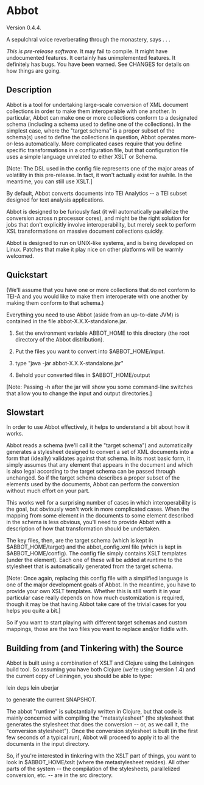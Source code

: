 
Abbot
=====

Version 0.4.4.

A sepulchral voice reverberating through the monastery, says . . .

*This is pre-release software.*  It may fail to compile.  It might have undocumented features.  It certainly has unimplemented features.  It definitely has bugs.  You have been warned.  See CHANGES for details on how things are going.

Description
-----------

Abbot is a tool for undertaking large-scale conversion of XML document collections in order to make them interoperable with one another.  In particular, Abbot can make one or more collections conform to a designated schema (including a schema used to define one of the collections).  In the simplest case, where the "target schema" is a proper subset of the schema(s) used to define the collections in question, Abbot operates more-or-less automatically.  More complicated cases require that you define specific transformations in a configuration file, but that configuration file uses a simple language unrelated to either XSLT or Schema.

[Note: The DSL used in the config file represents one of the major areas of volatility in this pre-release.  In fact, it won't actually exist for awhile.  In the meantime, you can still use XSLT.]

By default, Abbot converts documents into TEI Analytics -- a TEI subset designed for text analysis applications.

Abbot is designed to be furiously fast (it will automatically parallelize the conversion across n processor cores), and might be the right solution for jobs that don't explicitly involve interoperability, but merely seek to perform XSL transformations on massive document collections quickly.

Abbot is designed to run on UNIX-like systems, and is being developed on Linux.  Patches that make it play nice on other platforms will be warmly welcomed.

Quickstart
----------

(We'll assume that you have one or more collections that do not conform to TEI-A and you would like to make them interoperate with one another by making them conform to that schema.)

Everything you need to use Abbot (aside from an up-to-date JVM) is contained in the file abbot-X.X.X-standalone.jar.

1. Set the environment variable ABBOT\_HOME to this directory (the root directory of the Abbot distribution).

2. Put the files you want to convert into $ABBOT\_HOME/input.

3. type "java -jar abbot-X.X.X-standalone.jar"

4. Behold your converted files in $ABBOT\_HOME/output

[Note: Passing -h after the jar will show you some command-line switches that allow you to change the input and output directories.]

Slowstart
---------

In order to use Abbot effectively, it helps to understand a bit about how it works.

Abbot reads a schema (we'll call it the "target schema") and automatically generates a stylesheet designed to convert a set of XML documents into a form that (ideally) validates against that schema.  In its most basic form, it simply assumes that any element that appears in the document and which is also legal according to the target schema can be passed through unchanged.  So if the target schema describes a proper subset of the elements used by the documents, Abbot can perform the conversion without much effort on your part.

This works well for a surprising number of cases in which interoperability is the goal, but obviously won't work in more complicated cases.  When the mapping from some element in the documents to some element described in the schema is less obvious, you'll need to provide Abbot with a description of how that transformation should be undertaken.

The key files, then, are the target schema (which is kept in $ABBOT\_HOME/target) and the abbot\_config.xml file (which is kept in $ABBOT\_HOME/config).  The config file simply contains XSLT templates (under the <custom-transformations> element).  Each one of these will be added at runtime to the stylesheet that is automatically generated from the target schema.

[Note: Once again, replacing this config file with a simplified language is one of the major development goals of Abbot.  In the meantime, you have to provide your own XSLT templates.  Whether this is still worth it in your particular case really depends on how much customization is required, though it may be that having Abbot take care of the trivial cases for you helps you quite a bit.]

So if you want to start playing with different target schemas and custom mappings, those are the two files you want to replace and/or fiddle with.

Building from (and Tinkering with) the Source
---------------------------------------------

Abbot is built using a combination of XSLT and Clojure using the Leiningen build tool.  So assuming you have both Clojure (we're using version 1.4) and the current copy of Leiningen, you should be able to type:

lein deps
lein uberjar

to generate the current SNAPSHOT.

The abbot "runtime" is substantially written in Clojure, but that code is mainly concerned with compiling the "metastylesheet" (the stylesheet that generates the stylesheet that does the conversion -- or, as we call it, the "conversion stylesheet").  Once the conversion stylesheet is built (in the first few seconds of a typical run), Abbot will proceed to apply it to all the documents in the input directory.

So, if you're interested in tinkering with the XSLT part of things, you want to look in $ABBOT\_HOME/xslt (where the metastylesheet resides).  All other parts of the system -- the compilation of the stylesheets, parallelized conversion, etc. -- are in the src directory.
